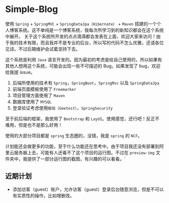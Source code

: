 # Simple-Blog

使用 `Spring` + `SpringMVC` + `SpringDataJpa（Hibernate）` + `Maven` 搭建的一个个人博客系统。这不单纯是一个博客系统，我每次所学习到的新知识都会在这个系统中展开。
关于这个系统所开发的点点滴滴都会发表在上面，欢迎大家来访问！由于我的技术有限，而且我并不是专业的后台，所以写的代码不怎么优雅，还请各位见谅。不过后期维护会试着坚持下去。

这个系统是利用 `Java` 语言开发的。因为最初的考虑是给自己使用的，所以如果有其他人想用这个系统，可能会出现一些不可描述的 Bug。如果发现了 bug，欢迎给我提 issue。

1. 后端所使用的技术有 `Spring`，`SpringBoot`，`SpringMvc` 以及 `SpringDataJpa`
2. 前端页面模板使用了 `Freemarker`
3. 项目管理方面使用了 `Maven`
4. 数据库使用了 `MYSQL`
5. 登录验证考虑使用`极验（Geetest）`，`SpringSecurity`


至于前后端的框架，我使用了 `Bootstrap` 和 `LayUI`。使用感觉，还行吧！反正不难用，但是也不是那么好用！

使用的大部分项目都是 `spring` 生态圈的，没错，我是 `spring` 的 `NCF`。

 计划能还会做更多的功能，至于什么功能还在思考中。由于项目我还没有部署到阿里云服务器上去，可能有人还看不了这个项目的运行图。不过在 `preview-img` 文件夹中，我提供了一部分运行图的截图，有兴趣的可以看看。`

## 近期计划
- 添加访客（guest）账户，允许访客（guest）登录后台随意浏览，但是不可以有实质性的操作，比如增删改。
